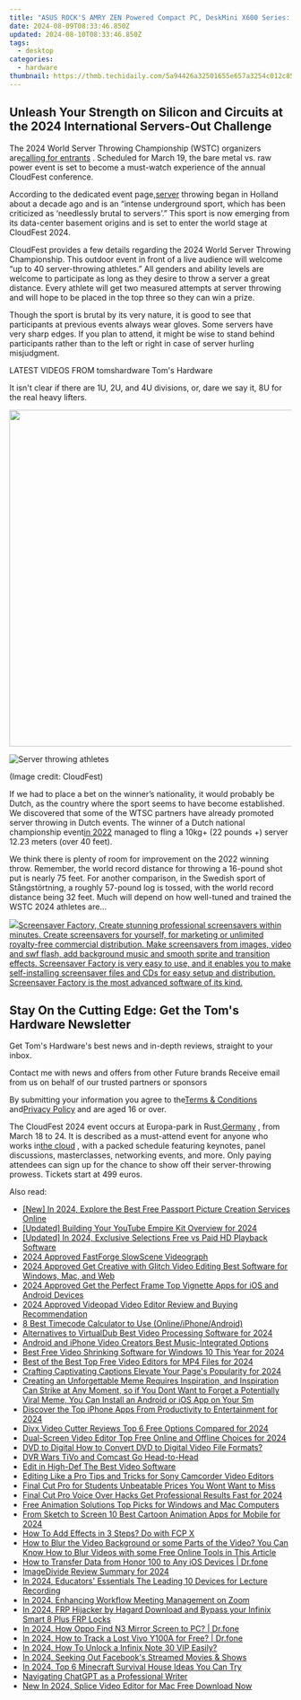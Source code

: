 ```yaml
---
title: "ASUS ROCK'S AMRY ZEN Powered Compact PC, DeskMini X600 Series: International Release Date - May 24"
date: 2024-08-09T08:33:46.850Z
updated: 2024-08-10T08:33:46.850Z
tags:
  - desktop
categories:
  - hardware
thumbnail: https://thmb.techidaily.com/5a94426a32501655e657a3254c012c85eb00e68b90f4fb83cdfc375f3ce534ef.jpg
---
```


## Unleash Your Strength on Silicon and Circuits at the 2024 International Servers-Out Challenge

The 2024 World Server Throwing Championship (WSTC) organizers are[calling for entrants](https://www.cloudfest.com/world-server-throwing-championship#server-reg) . Scheduled for March 19, the bare metal vs. raw power event is set to become a must-watch experience of the annual CloudFest conference.

 According to the dedicated event page,[server](https://www.tomshardware.com/news/39-year-old-477-mhz-dos-web-server-hits-2500-hours-of-uptime) throwing began in Holland about a decade ago and is an “intense underground sport, which has been criticized as ‘needlessly brutal to servers’.” This sport is now emerging from its data-center basement origins and is set to enter the world stage at CloudFest 2024.

 CloudFest provides a few details regarding the 2024 World Server Throwing Championship. This outdoor event in front of a live audience will welcome “up to 40 server-throwing athletes.” All genders and ability levels are welcome to participate as long as they desire to throw a server a great distance. Every athlete will get two measured attempts at server throwing and will hope to be placed in the top three so they can win a prize.

 Though the sport is brutal by its very nature, it is good to see that participants at previous events always wear gloves. Some servers have very sharp edges. If you plan to attend, it might be wise to stand behind participants rather than to the left or right in case of server hurling misjudgment.

 LATEST VIDEOS FROM tomshardware Tom's Hardware

 It isn't clear if there are 1U, 2U, and 4U divisions, or, dare we say it, 8U for the real heavy lifters.

<!-- affiliate ads begin -->
<a href="https://appsumo.8odi.net/c/5597632/2082535/7443" target="_top" id="2082535"><img src="//a.impactradius-go.com/display-ad/7443-2082535" border="0" alt="" width="1200" height="600"/></a><img height="0" width="0" src="https://appsumo.8odi.net/i/5597632/2082535/7443" style="position:absolute;visibility:hidden;" border="0" />
<!-- affiliate ads end -->
![Server throwing athletes](https://cdn.mos.cms.futurecdn.net/wtmZvaBCUd7W2J88EkoF6b-320-80.jpg)

 (Image credit: CloudFest)

 If we had to place a bet on the winner’s nationality, it would probably be Dutch, as the country where the sport seems to have become established. We discovered that some of the WTSC partners have already promoted server throwing in Dutch events. The winner of a Dutch national championship event[in 2022](https://dutchcloudcommunity.nl/agenda/summer-bbq-dutch-cloud-community-2022/) managed to fling a 10kg+ (22 pounds +) server 12.23 meters (over 40 feet).

 We think there is plenty of room for improvement on the 2022 winning throw. Remember, the world record distance for throwing a 16-pound shot put is nearly 75 feet. For another comparison, in the Swedish sport of Stångstörtning, a roughly 57-pound log is tossed, with the world record distance being 32 feet. Much will depend on how well-tuned and trained the WSTC 2024 athletes are…

<!-- affiliate ads begin -->
<a href="https://secure.2checkout.com/order/checkout.php?PRODS=194977&QTY=1&AFFILIATE=108875&CART=1"><img src="https://www.blumentals.net/scrfactory/images/screensaver-software.png" border="0">Screensaver Factory, Create stunning professional screensavers within minutes. Create screensavers for yourself, for marketing or unlimited royalty-free commercial distribution. Make screensavers from images, video and swf flash, add background music and smooth sprite and transition effects. Screensaver Factory is very easy to use, and it enables you to make self-installing screensaver files and CDs for easy setup and distribution. Screensaver Factory is the most advanced software of its kind.</a>
<!-- affiliate ads end -->
## Stay On the Cutting Edge: Get the Tom's Hardware Newsletter

 Get Tom's Hardware's best news and in-depth reviews, straight to your inbox.

 Contact me with news and offers from other Future brands  Receive email from us on behalf of our trusted partners or sponsors

 By submitting your information you agree to the[Terms & Conditions](https://futureplc.com/terms-conditions/) and[Privacy Policy](https://futureplc.com/privacy-policy/) and are aged 16 or over.

 The CloudFest 2024 event occurs at Europa-park in Rust,[Germany](https://www.tomshardware.com/pc-components/gpus/intel-submits-schematics-for-1nm-chip-fabs-in-germany-two-new-fabs-open-in-2027) , from March 18 to 24\. It is described as a must-attend event for anyone who works in[the cloud](https://www.tomshardware.com/reviews/cloud-computing-security,2829-2.html) , with a packed schedule featuring keynotes, panel discussions, masterclasses, networking events, and more. Only paying attendees can sign up for the chance to show off their server-throwing prowess. Tickets start at 499 euros.


<ins class="adsbygoogle"
     style="display:block"
     data-ad-format="autorelaxed"
     data-ad-client="ca-pub-7571918770474297"
     data-ad-slot="1223367746"></ins>



<ins class="adsbygoogle"
     style="display:block"
     data-ad-client="ca-pub-7571918770474297"
     data-ad-slot="8358498916"
     data-ad-format="auto"
     data-full-width-responsive="true"></ins>

<span class="atpl-alsoreadstyle">Also read:</span>
<div><ul>
<li><a href="https://fox-links.techidaily.com/new-in-2024-explore-the-best-free-passport-picture-creation-services-online/"><u>[New] In 2024, Explore the Best Free Passport Picture Creation Services Online</u></a></li>
<li><a href="https://youtube-docs.techidaily.com/ed-building-your-youtube-empire-kit-overview-for-2024/"><u>[Updated] Building Your YouTube Empire  Kit Overview for 2024</u></a></li>
<li><a href="https://fox-glue.techidaily.com/updated-in-2024-exclusive-selections-free-vs-paid-hd-playback-software/"><u>[Updated] In 2024, Exclusive Selections  Free vs Paid HD Playback Software</u></a></li>
<li><a href="https://screen-activity-recording.techidaily.com/2024-approved-fastforge-slowscene-videograph/"><u>2024 Approved  FastForge SlowScene Videograph</u></a></li>
<li><a href="https://ai-vdieo-software.techidaily.com/2024-approved-get-creative-with-glitch-video-editing-best-software-for-windows-mac-and-web/"><u>2024 Approved Get Creative with Glitch Video Editing Best Software for Windows, Mac, and Web</u></a></li>
<li><a href="https://ai-vdieo-software.techidaily.com/2024-approved-get-the-perfect-frame-top-vignette-apps-for-ios-and-android-devices/"><u>2024 Approved Get the Perfect Frame Top Vignette Apps for iOS and Android Devices</u></a></li>
<li><a href="https://ai-vdieo-software.techidaily.com/2024-approved-videopad-video-editor-review-and-buying-recommendation/"><u>2024 Approved Videopad Video Editor Review and Buying Recommendation</u></a></li>
<li><a href="https://ai-vdieo-software.techidaily.com/8-best-timecode-calculator-to-use-onlineiphoneandroid/"><u>8 Best Timecode Calculator to Use (Online/iPhone/Android)</u></a></li>
<li><a href="https://ai-vdieo-software.techidaily.com/alternatives-to-virtualdub-best-video-processing-software-for-2024/"><u>Alternatives to VirtualDub Best Video Processing Software for 2024</u></a></li>
<li><a href="https://ai-vdieo-software.techidaily.com/android-and-iphone-video-creators-best-music-integrated-options/"><u>Android and iPhone Video Creators Best Music-Integrated Options</u></a></li>
<li><a href="https://ai-vdieo-software.techidaily.com/best-free-video-shrinking-software-for-windows-10-this-year-for-2024/"><u>Best Free Video Shrinking Software for Windows 10 This Year for 2024</u></a></li>
<li><a href="https://ai-vdieo-software.techidaily.com/best-of-the-best-top-free-video-editors-for-mp4-files-for-2024/"><u>Best of the Best Top Free Video Editors for MP4 Files for 2024</u></a></li>
<li><a href="https://facebook-video-content.techidaily.com/crafting-captivating-captions-elevate-your-pages-popularity-for-2024/"><u>Crafting Captivating Captions  Elevate Your Page's Popularity for 2024</u></a></li>
<li><a href="https://ai-vdieo-software.techidaily.com/creating-an-unforgettable-meme-requires-inspiration-and-inspiration-can-strike-at-any-moment-so-if-you-dont-want-to-forget-a-potentially-viral-meme-you-can-/"><u>Creating an Unforgettable Meme Requires Inspiration, and Inspiration Can Strike at Any Moment, so if You Dont Want to Forget a Potentially Viral Meme, You Can Install an Android or iOS App on Your Sm</u></a></li>
<li><a href="https://ai-vdieo-software.techidaily.com/discover-the-top-iphone-apps-from-productivity-to-entertainment-for-2024/"><u>Discover the Top iPhone Apps From Productivity to Entertainment for 2024</u></a></li>
<li><a href="https://ai-vdieo-software.techidaily.com/divx-video-cutter-reviews-top-6-free-options-compared-for-2024/"><u>Divx Video Cutter Reviews Top 6 Free Options Compared for 2024</u></a></li>
<li><a href="https://ai-vdieo-software.techidaily.com/dual-screen-video-editor-top-free-online-and-offline-choices-for-2024/"><u>Dual-Screen Video Editor Top Free Online and Offline Choices for 2024</u></a></li>
<li><a href="https://ai-vdieo-software.techidaily.com/dvd-to-digital-how-to-convert-dvd-to-digital-video-file-formats/"><u>DVD to Digital How to Convert DVD to Digital Video File Formats?</u></a></li>
<li><a href="https://ai-vdieo-software.techidaily.com/dvr-wars-tivo-and-comcast-go-head-to-head/"><u>DVR Wars TiVo and Comcast Go Head-to-Head</u></a></li>
<li><a href="https://ai-vdieo-software.techidaily.com/edit-in-high-def-the-best-video-software/"><u>Edit in High-Def The Best Video Software</u></a></li>
<li><a href="https://ai-vdieo-software.techidaily.com/editing-like-a-pro-tips-and-tricks-for-sony-camcorder-video-editors/"><u>Editing Like a Pro Tips and Tricks for Sony Camcorder Video Editors</u></a></li>
<li><a href="https://ai-vdieo-software.techidaily.com/final-cut-pro-for-students-unbeatable-prices-you-wont-want-to-miss/"><u>Final Cut Pro for Students Unbeatable Prices You Wont Want to Miss</u></a></li>
<li><a href="https://ai-vdieo-software.techidaily.com/final-cut-pro-voice-over-hacks-get-professional-results-fast-for-2024/"><u>Final Cut Pro Voice Over Hacks Get Professional Results Fast for 2024</u></a></li>
<li><a href="https://ai-vdieo-software.techidaily.com/free-animation-solutions-top-picks-for-windows-and-mac-computers/"><u>Free Animation Solutions Top Picks for Windows and Mac Computers</u></a></li>
<li><a href="https://ai-vdieo-software.techidaily.com/from-sketch-to-screen-10-best-cartoon-animation-apps-for-mobile-for-2024/"><u>From Sketch to Screen 10 Best Cartoon Animation Apps for Mobile for 2024</u></a></li>
<li><a href="https://ai-vdieo-software.techidaily.com/how-to-add-effects-in-3-steps-do-with-fcp-x/"><u>How To Add Effects in 3 Steps? Do with FCP X</u></a></li>
<li><a href="https://ai-vdieo-software.techidaily.com/how-to-blur-the-video-background-or-some-parts-of-the-video-you-can-know-how-to-blur-videos-with-some-free-online-tools-in-this-article/"><u>How to Blur the Video Background or some Parts of the Video? You Can Know How to Blur Videos with some Free Online Tools in This Article</u></a></li>
<li><a href="https://android-transfer.techidaily.com/how-to-transfer-data-from-honor-100-to-any-ios-devices-drfone-by-drfone-transfer-from-android-transfer-from-android/"><u>How to Transfer Data from Honor 100 to Any iOS Devices | Dr.fone</u></a></li>
<li><a href="https://screen-mirroring-recording.techidaily.com/imagedivide-review-summary-for-2024/"><u>ImageDivide Review Summary for 2024</u></a></li>
<li><a href="https://on-screen-recording.techidaily.com/in-2024-educators-essentials-the-leading-10-devices-for-lecture-recording/"><u>In 2024, Educators' Essentials  The Leading 10 Devices for Lecture Recording</u></a></li>
<li><a href="https://video-capture.techidaily.com/in-2024-enhancing-workflow-meeting-management-on-zoom/"><u>In 2024, Enhancing Workflow  Meeting Management on Zoom</u></a></li>
<li><a href="https://bypass-frp.techidaily.com/in-2024-frp-hijacker-by-hagard-download-and-bypass-your-infinix-smart-8-plus-frp-locks-by-drfone-android/"><u>In 2024, FRP Hijacker by Hagard Download and Bypass your Infinix Smart 8 Plus FRP Locks</u></a></li>
<li><a href="https://screen-mirror.techidaily.com/in-2024-how-oppo-find-n3-mirror-screen-to-pc-drfone-by-drfone-android/"><u>In 2024, How Oppo Find N3 Mirror Screen to PC? | Dr.fone</u></a></li>
<li><a href="https://android-location-track.techidaily.com/in-2024-how-to-track-a-lost-vivo-y100a-for-free-drfone-by-drfone-virtual-android/"><u>In 2024, How to Track a Lost Vivo Y100A for Free? | Dr.fone</u></a></li>
<li><a href="https://unlock-android.techidaily.com/in-2024-how-to-unlock-a-infinix-note-30-vip-easily-by-drfone-android/"><u>In 2024, How To Unlock a Infinix Note 30 VIP Easily?</u></a></li>
<li><a href="https://facebook-video-content.techidaily.com/in-2024-seeking-out-facebooks-streamed-movies-and-shows/"><u>In 2024, Seeking Out Facebook's Streamed Movies & Shows</u></a></li>
<li><a href="https://screen-capture.techidaily.com/in-2024-top-6-minecraft-survival-house-ideas-you-can-try/"><u>In 2024, Top 6 Minecraft Survival House Ideas You Can Try</u></a></li>
<li><a href="https://tech-hub.techidaily.com/navigating-chatgpt-as-a-professional-writer/"><u>Navigating ChatGPT as a Professional Writer</u></a></li>
<li><a href="https://ai-video-tools.techidaily.com/new-in-2024-splice-video-editor-for-mac-free-download-now/"><u>New In 2024, Splice Video Editor for Mac Free Download Now</u></a></li>
</ul></div>
